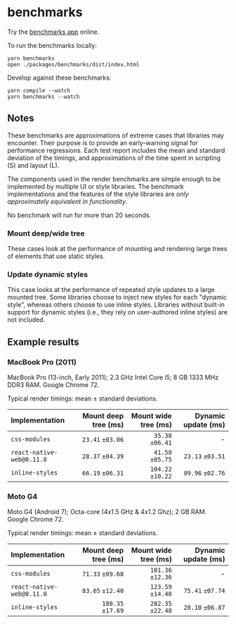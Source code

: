 # benchmarks

Try the [benchmarks app](https://necolas.github.io/react-native-web/benchmarks) online.

To run the benchmarks locally:

```
yarn benchmarks
open ./packages/benchmarks/dist/index.html
```

Develop against these benchmarks:

```
yarn compile --watch
yarn benchmarks --watch
```

## Notes

These benchmarks are approximations of extreme cases that libraries may
encounter. Their purpose is to provide an early-warning signal for performance
regressions. Each test report includes the mean and standard deviation of the
timings, and approximations of the time spent in scripting (S) and layout (L).

The components used in the render benchmarks are simple enough to be
implemented by multiple UI or style libraries. The benchmark implementations
and the features of the style libraries are _only approximately equivalent in
functionality_.

No benchmark will run for more than 20 seconds.

### Mount deep/wide tree

These cases look at the performance of mounting and rendering large trees of
elements that use static styles.

### Update dynamic styles

This case looks at the performance of repeated style updates to a large mounted
tree. Some libraries choose to inject new styles for each "dynamic style",
whereas others choose to use inline styles. Libraries without built-in support
for dynamic styles (i.e., they rely on user-authored inline styles) are not
included.

## Example results

### MacBook Pro (2011)

MacBook Pro (13-inch, Early 2011); 2.3 GHz Intel Core i5; 8 GB 1333 MHz DDR3 RAM. Google Chrome 72.

Typical render timings: mean ± standard deviations.

| Implementation                        | Mount deep tree (ms) | Mount wide tree (ms) | Dynamic update (ms) |
| :--- | ---: | ---: | ---: |
| `css-modules`                         |     `23.41` `±03.06` |     `35.38` `±06.41` |                   - |
| `react-native-web@0.11.0`             |     `28.37` `±04.39` |     `41.50` `±05.75` |    `23.13` `±03.51` |
| `inline-styles`                       |     `66.19` `±06.31` |    `104.22` `±10.22` |    `09.96` `±02.76` |

### Moto G4

Moto G4 (Android 7); Octa-core (4x1.5 GHz & 4x1.2 Ghz); 2 GB RAM. Google Chrome 72.

Typical render timings: mean ± standard deviations.

| Implementation                        | Mount deep tree (ms) | Mount wide tree (ms) | Dynamic update (ms) |
| :--- | ---: | ---: | ---: |
| `css-modules`                         |     `71.33` `±09.68` |    `101.36` `±12.36` |                   - |
| `react-native-web@0.11.0`             |     `83.65` `±12.40` |    `123.59` `±14.40` |    `75.41` `±07.74` |
| `inline-styles`                       |    `188.35` `±17.69` |    `282.35` `±22.48` |    `28.10` `±06.87` |
